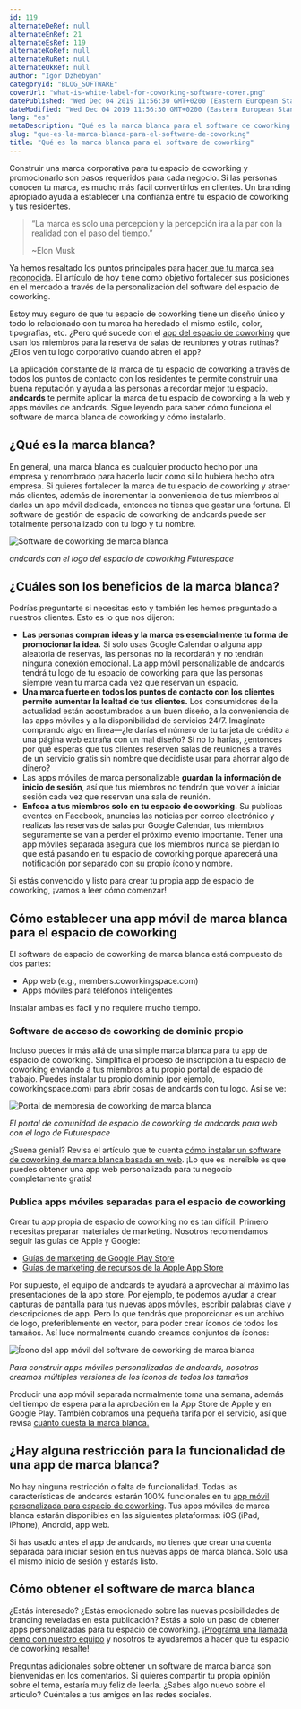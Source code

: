 ```yaml
---
id: 119
alternateDeRef: null
alternateEnRef: 21
alternateEsRef: 119
alternateKoRef: null
alternateRuRef: null
alternateUkRef: null
author: "Igor Dzhebyan"
categoryId: "BLOG_SOFTWARE"
coverUrl: "what-is-white-label-for-coworking-software-cover.png"
datePublished: "Wed Dec 04 2019 11:56:30 GMT+0200 (Eastern European Standard Time)"
dateModified: "Wed Dec 04 2019 11:56:30 GMT+0200 (Eastern European Standard Time)"
lang: "es"
metaDescription: "Qué es la marca blanca para el software de coworking. Aprende cómo obtener una app de coworking con tu marca para tu negocio, luce creíble y profesional para tus miembros."
slug: "que-es-la-marca-blanca-para-el-software-de-coworking"
title: "Qué es la marca blanca para el software de coworking"
---
```


Construir una marca corporativa para tu espacio de coworking y promocionarlo son pasos requeridos para cada negocio. Si las personas conocen tu marca, es mucho más fácil convertirlos en clientes. Un branding apropiado ayuda a establecer una confianza entre tu espacio de coworking y tus residentes. 

> “La marca es solo una percepción y la percepción ira a la par con la realidad con el paso del tiempo.” 
>
> ~Elon Musk

Ya hemos resaltado los puntos principales para [hacer que tu marca sea reconocida](https://andcards.com/blog/marketing/how-to-boost-your-coworking-brand-awareness-the-first-step-of-building-a-marketing-funnel). El artículo de hoy tiene como objetivo fortalecer sus posiciones en el mercado a través de la personalización del software del espacio de coworking.

Estoy muy seguro de que tu espacio de coworking tiene un diseño único y todo lo relacionado con tu marca ha heredado el mismo estilo, color, tipografías, etc. ¿Pero qué sucede con el [app del espacio de coworking](https://andcards.com/) que usan los miembros para la reserva de salas de reuniones y otras rutinas? ¿Ellos ven tu logo corporativo cuando abren el app?  

La aplicación constante de la marca de tu espacio de coworking a través de todos los puntos de contacto con los residentes te permite construir una buena reputación y ayuda a las personas a recordar mejor tu espacio. **andcards** te permite aplicar la marca de tu espacio de coworking a la web y apps móviles de andcards. Sigue leyendo para saber cómo funciona el software de marca blanca de coworking y cómo instalarlo.

## ¿Qué es la marca blanca?

En general, una marca blanca es cualquier producto hecho por una empresa y renombrado para hacerlo lucir como si lo hubiera hecho otra empresa. Si quieres fortalecer la marca de tu espacio de coworking y atraer más clientes, además de incrementar la conveniencia de tus miembros al darles un app móvil dedicada, entonces no tienes que gastar una fortuna. El software de gestión de espacio de coworking de andcards puede ser totalmente personalizado con tu logo y tu nombre.

![Software de coworking de marca blanca](https://d7ccq1i35b0cj.cloudfront.net/andcards-my-workspaces-main-futurespace-light-en-1920-1200.jpg|height=1200,width=1920)

_andcards con el logo del espacio de coworking Futurespace_

## ¿Cuáles son los beneficios de la marca blanca?

Podrías preguntarte si necesitas esto y también les hemos preguntado a nuestros clientes. Esto es lo que nos dijeron:

-  **Las personas compran ideas y la marca es esencialmente tu forma de promocionar la idea.** Si solo usas Google Calendar o alguna app aleatoria de reservas, las personas no la recordarán y no tendrán ninguna conexión emocional. La app móvil personalizable de andcards tendrá tu logo de tu espacio de coworking para que las personas siempre vean tu marca cada vez que reservan un espacio.
- **Una marca fuerte en todos los puntos de contacto con los clientes permite aumentar la lealtad de tus clientes.** Los consumidores de la actualidad están acostumbrados a un buen diseño, a la conveniencia de las apps móviles y a la disponibilidad de servicios 24/7. Imagínate comprando algo en línea—¿le darías el número de tu tarjeta de crédito a una página web extraña con un mal diseño? Si no lo harías, ¿entonces por qué esperas que tus clientes reserven salas de reuniones a través de un servicio gratis sin nombre que decidiste usar para ahorrar algo de dinero?
- Las apps móviles de marca personalizable **guardan la información de inicio de sesión**, así que tus miembros no tendrán que volver a iniciar sesión cada vez que reservan una sala de reunión.
- **Enfoca a tus miembros solo en tu espacio de coworking.** Su publicas eventos en Facebook, anuncias las noticias por correo electrónico y realizas las reservas de salas por Google Calendar, tus miembros seguramente se van a perder el próximo evento importante. Tener una app móviles separada asegura que los miembros nunca se pierdan lo que está pasando en tu espacio de coworking porque aparecerá una notificación por separado con su propio ícono y nombre.

Si estás convencido y listo para crear tu propia app de espacio de coworking, ¡vamos a leer cómo comenzar!

## **Cómo establecer una app móvil de marca blanca para el espacio de coworking**

El software de espacio de coworking de marca blanca está compuesto de dos partes:

- App web (e.g., members.coworkingspace.com)
- Apps móviles para teléfonos inteligentes

Instalar ambas es fácil y no requiere mucho tiempo.

### Software de acceso de coworking de dominio propio

Incluso puedes ir más allá de una simple marca blanca para tu app de espacio de coworking. Simplifica el proceso de inscripción a tu espacio de coworking enviando a tus miembros a tu propio portal de espacio de trabajo. Puedes instalar tu propio dominio (por ejemplo, coworkingspace.com) para abrir cosas de andcards con tu logo. Así se ve:

![Portal de membresía de coworking de marca blanca](https://s3.ap-northeast-2.amazonaws.com/blogs.andcards.com/what-is-white-label-for-coworking-software-2.png|height=1080,width=1920)

_El portal de comunidad de espacio de coworking de andcards para web con el logo de Futurespace_

¿Suena genial? Revisa el artículo que te cuenta [cómo instalar un software de coworking de marca blanca basada en web](https://andcards.com/blog/software/custom-domain). ¡Lo que es increíble es que puedes obtener una app web personalizada para tu negocio completamente gratis!

### Publica apps móviles separadas para el espacio de coworking

Crear tu app propia de espacio de coworking no es tan difícil. Primero necesitas preparar materiales de marketing. Nosotros recomendamos seguir las guías de Apple y Google:

- [Guías de marketing de Google Play Store](https://developer.android.com/distribute/marketing-tools)
- [Guías de marketing de recursos de la Apple App Store](https://developer.apple.com/kr/app-store/product-page/)

Por supuesto, el equipo de andcards te ayudará a aprovechar al máximo las presentaciones de la app store. Por ejemplo, te podemos ayudar a crear capturas de pantalla para tus nuevas apps móviles, escribir palabras clave y descripciones de app. Pero lo que tendrás que proporcionar es un archivo de logo, preferiblemente en vector, para poder crear íconos de todos los tamaños. Así luce normalmente cuando creamos conjuntos de íconos:

![Ícono del app móvil del software de coworking de marca blanca](https://s3.ap-northeast-2.amazonaws.com/blogs.andcards.com/what-is-white-label-for-coworking-software-3.png|height=1080,width=1920)

_Para construir apps móviles personalizadas de andcards, nosotros creamos múltiples versiones de los íconos de todos los tamaños_

Producir una app móvil separada normalmente toma una semana, además del tiempo de espera para la aprobación en la App Store de Apple y en Google Play. También cobramos una pequeña tarifa por el servicio, así que revisa [cuánto cuesta la marca blanca.](https://andcards.com/pricing)

## ¿Hay alguna restricción para la funcionalidad de una app de marca blanca?

No hay ninguna restricción o falta de funcionalidad. Todas las características de andcards estarán 100% funcionales en tu [app móvil personalizada para espacio de coworking](https://andcards.com/features). Tus apps móviles de marca blanca estarán disponibles en las siguientes plataformas: iOS (iPad, iPhone), Android, app web.

Si has usado antes el app de andcards, no tienes que crear una cuenta separada para iniciar sesión en tus nuevas apps de marca blanca. Solo usa el mismo inicio de sesión y estarás listo.

## Cómo obtener el software de marca blanca

¿Estás interesado? ¿Estás emocionado sobre las nuevas posibilidades de branding reveladas en esta publicación? Estás a solo un paso de obtener apps personalizadas para tu espacio de coworking. ¡[Programa una llamada demo con nuestro equipo](https://meetings.hubspot.com/id/demo) y nosotros te ayudaremos a hacer que tu espacio de coworking resalte!

Preguntas adicionales sobre obtener un software de marca blanca son bienvenidas en los comentarios. Si quieres compartir tu propia opinión sobre el tema, estaría muy feliz de leerla. ¿Sabes algo nuevo sobre el artículo? Cuéntales a tus amigos en las redes sociales.

